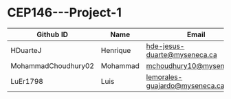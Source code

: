 # CEP146---Project-1


Github ID          |Name    |Email                       |Student#
-------------------|--------|----------------------------|---------
HDuarteJ           |Henrique|hde-jesus-duarte@myseneca.ca|101115251
MohammadChoudhury02|Mohammad|mchoudhury10@myseneca.ca    |126036250
LuEr1798           |Luis|lemorales-guajardo@myseneca.ca  |142011246



